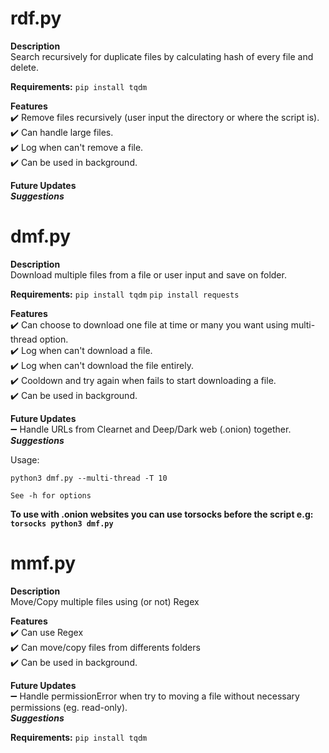 # rdf.py
**Description** <br />
Search recursively for duplicate files by calculating hash of every file and delete. <br />

**Requirements:**
```pip install tqdm```

**Features** <br />
:heavy_check_mark: Remove files recursively (user input the directory or where the script is). <br />
:heavy_check_mark: Can handle large files. <br />
:heavy_check_mark: Log when can't remove a file.  <br />
:heavy_check_mark: Can be used in background. <br />

**Future Updates** <br />
***Suggestions***

# dmf.py
**Description** <br />
Download multiple files from a file or user input and save on folder. <br />

**Requirements:**
```pip install tqdm```
```pip install requests```

**Features** <br />
:heavy_check_mark: Can choose to download one file at time or many you want using multi-thread option. <br />
:heavy_check_mark: Log when can't download a file. <br />
:heavy_check_mark: Log when can't download the file entirely. <br />
:heavy_check_mark: Cooldown and try again when fails to start downloading a file. <br />
:heavy_check_mark: Can be used in background. <br />

**Future Updates** <br />
:heavy_minus_sign: Handle URLs from Clearnet and Deep/Dark web (.onion) together. <br />
***Suggestions*** <br />

Usage:
```
python3 dmf.py --multi-thread -T 10

See -h for options
```

**To use with .onion websites you can use torsocks before the script e.g: ```torsocks python3 dmf.py```** <br />

# mmf.py
**Description** <br />
Move/Copy multiple files using (or not) Regex <br />

**Features** <br />
:heavy_check_mark: Can use Regex <br />
:heavy_check_mark: Can move/copy files from differents folders <br />
:heavy_check_mark: Can be used in background. <br />

**Future Updates** <br />
:heavy_minus_sign: Handle permissionError when try to moving a file without necessary permissions (eg. read-only). <br />
***Suggestions***

**Requirements:**
```pip install tqdm```
